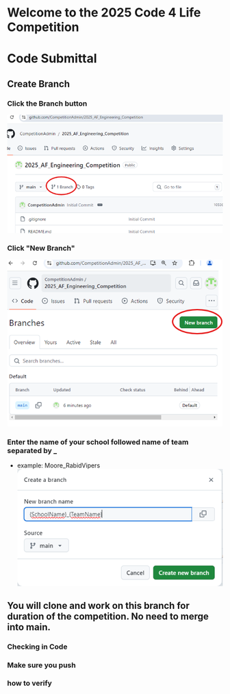 # Welcome to the 2025 Code 4 Life Competition

# Code Submittal
## Create Branch
### Click the Branch button
![Make Branch](images/GitComp_Branch.png?raw=true "Make Branch")
### Click "New Branch"
![Make Branch](images/GitComp_Branch_2.png?raw=true "Make Branch")
### Enter the name of your school followed name of team separated by _
- example: Moore_RabidVipers
![Make Branch](images/GitComp_Branch_3.png?raw=true "Make Branch")

## You will clone and work on this branch for duration of the competition.  No need to merge into main. 
### Checking in Code
### Make sure you push
### how to verify


